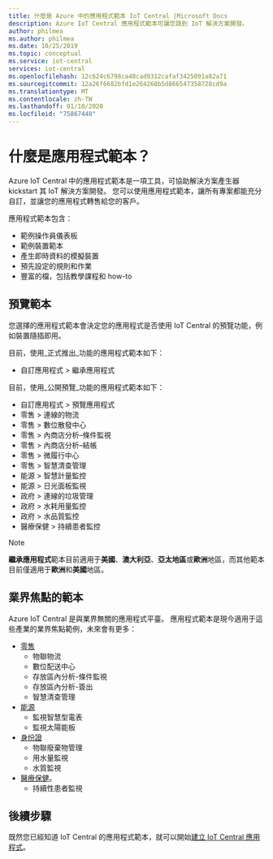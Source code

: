 ```yaml
---
title: 什麼是 Azure 中的應用程式範本 IoT Central |Microsoft Docs
description: Azure IoT Central 應用程式範本可讓您跳到 IoT 解決方案開發。
author: philmea
ms.author: philmea
ms.date: 10/25/2019
ms.topic: conceptual
ms.service: iot-central
services: iot-central
ms.openlocfilehash: 12c624c6798ca48cad9312cafaf3425091a82a71
ms.sourcegitcommit: 12a26f6682bfd1e264268b5d866547358728cd9a
ms.translationtype: MT
ms.contentlocale: zh-TW
ms.lasthandoff: 01/10/2020
ms.locfileid: "75867448"
---
```

# <a name="what-are-application-templates"></a>什麼是應用程式範本？

Azure IoT Central 中的應用程式範本是一項工具，可協助解決方案產生器 kickstart 其 IoT 解決方案開發。 您可以使用應用程式範本，讓所有專案都能充分自訂，並讓您的應用程式轉售給您的客戶。

應用程式範本包含：

- 範例操作員儀表板
- 範例裝置範本
- 產生即時資料的模擬裝置
- 預先設定的規則和作業
- 豐富的檔，包括教學課程和 how-to

## <a name="preview-templates"></a>預覽範本

您選擇的應用程式範本會決定您的應用程式是否使用 IoT Central 的預覽功能，例如裝置隨插即用。

目前，使用_正式推出_功能的應用程式範本如下：

- 自訂應用程式 > 繼承應用程式


目前，使用_公開預覽_功能的應用程式範本如下：

- 自訂應用程式 > 預覽應用程式
- 零售 > 連線的物流
- 零售 > 數位散發中心
- 零售 > 內商店分析–條件監視
- 零售 > 內商店分析–結帳
- 零售 > 微履行中心
- 零售 > 智慧清查管理
- 能源 > 智慧計量監控
- 能源 > 日光面板監視
- 政府 > 連線的垃圾管理
- 政府 > 水耗用量監控
- 政府 > 水品質監控
- 醫療保健 > 持續患者監控

> [!NOTE]
> **繼承應用程式**範本目前適用于**美國**、**澳大利亞**、**亞太地區**或**歐洲**地區，而其他範本目前僅適用于**歐洲**和**美國**地區。

## <a name="industry-focused-templates"></a>業界焦點的範本

Azure IoT Central 是與業界無關的應用程式平臺。 應用程式範本是現今適用于這些產業的業界焦點範例，未來會有更多：

- [零售](../retail/overview-iot-central-retail-pnp.md)
  - 物聯物流
  - 數位配送中心
  - 存放區內分析-條件監視
  - 存放區內分析-簽出
  - 智慧清查管理
- [能源](../energy/overview-iot-central-energy.md)
  - 監視智慧型電表
  - 監視太陽能板
- [身份證](../government/overview-iot-central-government.md)
  - 物聯廢棄物管理
  - 用水量監視
  - 水質監視
- [醫療保健](../healthcare/overview-iot-central-healthcare.md)。
  - 持續性患者監視

## <a name="next-steps"></a>後續步驟

既然您已經知道 IoT Central 的應用程式範本，就可以開始[建立 IoT Central 應用程式](quick-deploy-iot-central.md)。
